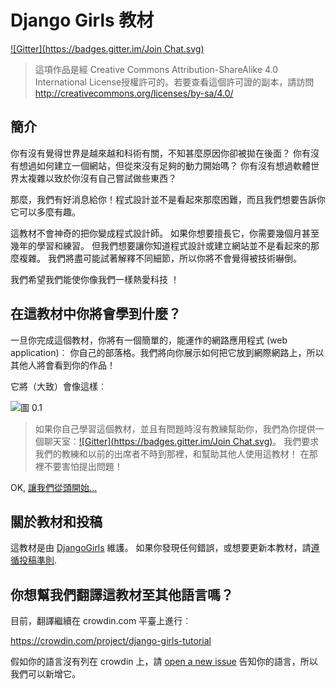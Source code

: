 # Django Girls 教材

[!\[Gitter\](https://badges.gitter.im/Join Chat.svg)][1]

 [1]: https://gitter.im/DjangoGirls/tutorial?utm_source=badge&utm_medium=badge&utm_campaign=pr-badge&utm_content=badge

> 這項作品是經 Creative Commons Attribution-ShareAlike 4.0 International License授權許可的。若要查看這個許可證的副本，請訪問 http://creativecommons.org/licenses/by-sa/4.0/

## 簡介

你有沒有覺得世界是越來越和科術有關，不知甚麼原因你卻被拋在後面？ 你有沒有想過如何建立一個網站，但從來沒有足夠的動力開始嗎？ 你有沒有想過軟體世界太複雜以致於你沒有自己嘗試做些東西？

那麼，我們有好消息給你！程式設計並不是看起來那麼困難，而且我們想要告訴你它可以多麼有趣。

這教材不會神奇的把你變成程式設計師。 如果你想要擅長它，你需要幾個月甚至幾年的學習和練習。 但我們想要讓你知道程式設計或建立網站並不是看起來的那麼複雜。 我們將盡可能試著解釋不同細節，所以你將不會覺得被技術嚇倒。

我們希望我們能使你像我們一樣熱愛科技 ！

## 在這教材中你將會學到什麼？

一旦你完成這個教材，你將有一個簡單的，能運作的網路應用程式 (web application)︰ 你自己的部落格。我們將向你展示如何把它放到網際網路上，所以其他人將會看到你的作品！

它將（大致）會像這樣︰

![圖 0.1][2]

 [2]: images/application.png

> 如果你自己學習這個教材，並且有問題時沒有教練幫助你，我們為你提供一個聊天室︰[!\[Gitter\](https://badges.gitter.im/Join Chat.svg)][1]。 我們要求我們的教練和以前的出席者不時到那裡，和幫助其他人使用這教材！ 在那裡不要害怕提出問題！

OK, [讓我們從頭開始...][3]　

 [3]: ./how_the_internet_works/README.md

## 關於教材和投稿

這教材是由 [DjangoGirls][4] 維護。 如果你發現任何錯誤，或想要更新本教材，請[遵循投稿準則][5].

 [4]: http://djangogirls.org/
 [5]: https://github.com/DjangoGirls/tutorial/blob/master/README.md

## 你想幫我們翻譯這教材至其他語言嗎？

目前，翻譯繼續在 crowdin.com 平臺上進行︰

https://crowdin.com/project/django-girls-tutorial

假如你的語言沒有列在 crowdin 上，請 [open a new issue][6] 告知你的語言，所以我們可以新增它。

 [6]: https://github.com/DjangoGirls/tutorial/issues/new